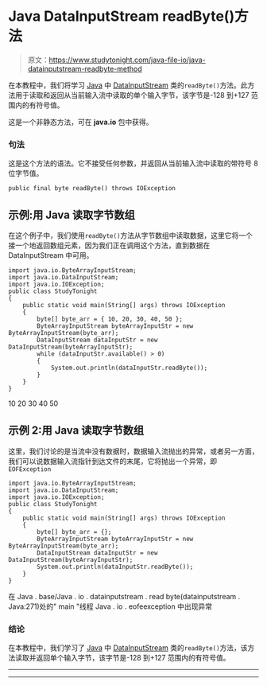 # Java DataInputStream readByte()方法

> 原文：<https://www.studytonight.com/java-file-io/java-datainputstream-readbyte-method>

在本教程中，我们将学习 [Java](https://www.studytonight.com/java/) 中 [DataInputStream](https://www.studytonight.com/java-file-io/java-datainputstream-class) 类的`readByte()`方法。此方法用于读取和返回从当前输入流中读取的单个输入字节，该字节是-128 到+127 范围内的有符号值。

这是一个非静态方法，可在 **java.io** 包中获得。

### 句法

这是这个方法的语法。它不接受任何参数，并返回从当前输入流中读取的带符号 8 位字节值。

```
public final byte readByte() throws IOException
```

## 示例:用 Java 读取字节数组

在这个例子中，我们使用`readByte()`方法从字节数组中读取数据，这里它将一个接一个地返回数组元素，因为我们正在调用这个方法，直到数据在 DataInputStream 中可用。

```
import java.io.ByteArrayInputStream;
import java.io.DataInputStream;
import java.io.IOException;
public class StudyTonight 
{
	public static void main(String[] args) throws IOException 
	{ 
        byte[] byte_arr = { 10, 20, 30, 40, 50 }; 
        ByteArrayInputStream byteArrayInputStr = new ByteArrayInputStream(byte_arr); 
        DataInputStream dataInputStr = new DataInputStream(byteArrayInputStr);   
        while (dataInputStr.available() > 0) 
        { 
            System.out.println(dataInputStr.readByte()); 
        } 
	}  
}
```

10
20
30
40
50

## 示例 2:用 Java 读取字节数组

这里，我们讨论的是当流中没有数据时，数据输入流抛出的异常，或者另一方面，我们可以说数据输入流指针到达文件的末尾，它将抛出一个异常，即`EOFException`

```
import java.io.ByteArrayInputStream;
import java.io.DataInputStream;
import java.io.IOException;
public class StudyTonight 
{
	public static void main(String[] args) throws IOException 
	{ 
        byte[] byte_arr = {}; 
        ByteArrayInputStream byteArrayInputStr = new ByteArrayInputStream(byte_arr); 
        DataInputStream dataInputStr = new DataInputStream(byteArrayInputStr);   
        System.out.println(dataInputStr.readByte());          
	}  
}
```

在 Java . base/Java . io . datainputstream . read byte(datainputstream . Java:271)处的" main "线程 Java . io . eofeexception
中出现异常

### 结论

在本教程中，我们学习了 [Java](https://www.studytonight.com/java/) 中 [DataInputStream](https://www.studytonight.com/java-file-io/java-datainputstream-class) 类的`readByte()`方法，该方法读取并返回单个输入字节，该字节是-128 到+127 范围内的有符号值。

* * *

* * *